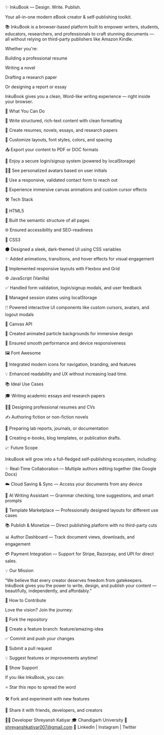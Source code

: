 ✨ InkuBook — Design. Write. Publish.


Your all-in-one modern eBook creator & self-publishing toolkit.

📚 InkuBook is a browser-based platform built to empower writers, students, educators, researchers, and professionals to craft stunning documents — all without relying on third-party publishers like Amazon Kindle.

Whether you're:

Building a professional resume

Writing a novel

Drafting a research paper

Or designing a report or essay

InkuBook gives you a clean, Word-like writing experience — right inside your browser.



🚀 What You Can Do

📝 Write structured, rich-text content with clean formatting

📄 Create resumes, novels, essays, and research papers

🎨 Customize layouts, font styles, colors, and spacing

📤 Export your content to PDF or DOC formats

🔐 Enjoy a secure login/signup system (powered by localStorage)

🧑‍💻 See personalized avatars based on user initials

💌 Use a responsive, validated contact form to reach out

🌌 Experience immersive canvas animations and custom cursor effects



🛠️ Tech Stack

🔧 HTML5

🧱 Built the semantic structure of all pages

🌐 Ensured accessibility and SEO-readiness

🎨 CSS3

🌑 Designed a sleek, dark-themed UI using CSS variables

✨ Added animations, transitions, and hover effects for visual engagement

📱 Implemented responsive layouts with Flexbox and Grid

⚙️ JavaScript (Vanilla)

✅ Handled form validation, login/signup modals, and user feedback

💾 Managed session states using localStorage

🖱️ Powered interactive UI components like custom cursors, avatars, and logout modals

🧬 Canvas API

🌌 Created animated particle backgrounds for immersive design

🚀 Ensured smooth performance and device responsiveness

🖼️ Font Awesome

🎯 Integrated modern icons for navigation, branding, and features

💡 Enhanced readability and UX without increasing load time.





📚 Ideal Use Cases

🎓 Writing academic essays and research papers

🧑‍💼 Designing professional resumes and CVs

✍️ Authoring fiction or non-fiction novels

🧪 Preparing lab reports, journals, or documentation

📰 Creating e-books, blog templates, or publication drafts.






📈 Future Scope

InkuBook will grow into a full-fledged self-publishing ecosystem, including:

✨ Real-Time Collaboration — Multiple authors editing together (like Google Docs)

☁️ Cloud Saving & Sync — Access your documents from any device

🤖 AI Writing Assistant — Grammar checking, tone suggestions, and smart prompts

🎨 Template Marketplace — Professionally designed layouts for different use cases

📚 Publish & Monetize — Direct publishing platform with no third-party cuts

📊 Author Dashboard — Track document views, downloads, and engagement

💳 Payment Integration — Support for Stripe, Razorpay, and UPI for direct sales.





💡 Our Mission

“We believe that every creator deserves freedom from gatekeepers. InkuBook gives you the power to write, design, and publish your content — beautifully, independently, and affordably.”




🤝 How to Contribute

Love the vision? Join the journey:

🍴 Fork the repository

🌿 Create a feature branch: feature/amazing-idea

✅ Commit and push your changes

🚀 Submit a pull request

💡 Suggest features or improvements anytime!




🌟 Show Support

If you like InkuBook, you can:

⭐ Star this repo to spread the word

🛠️ Fork and experiment with new features

📣 Share it with friends, developers, and creators




👨‍💻 Developer
Shreyansh Katiyar
🎓 Chandigarh University
📧 shreyanshkatiyar007@gmail.com
🔗 LinkedIn | Instagram | Twitter


